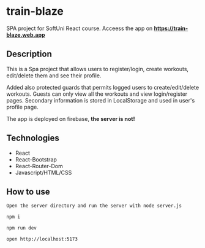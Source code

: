 # train-blaze
SPA project for SoftUni React course. 
Acceess the app on **https://train-blaze.web.app**

## Description
This is a Spa project that allows users to register/login, create workouts, edit/delete them and see their profile.

Added also protected guards that permits logged users to create/edit/delete workouts. Guests can only view all the workouts and view login/register pages. Secondary information is stored in LocalStorage and used in user's profile page.

The app is deployed on firebase, **the server is not!**


## Technologies

* React
* React-Bootstrap
* React-Router-Dom
* Javascript/HTML/CSS

## How to use

```sh
Open the server directory and run the server with node server.js
```

```sh
npm i
```

```sh
npm run dev
```

```sh
open http://localhost:5173
```
